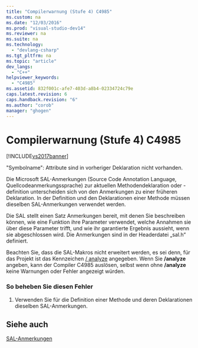 ```yaml
---
title: "Compilerwarnung (Stufe 4) C4985"
ms.custom: na
ms.date: "12/03/2016"
ms.prod: "visual-studio-dev14"
ms.reviewer: na
ms.suite: na
ms.technology: 
  - "devlang-csharp"
ms.tgt_pltfrm: na
ms.topic: "article"
dev_langs: 
  - "C++"
helpviewer_keywords: 
  - "C4985"
ms.assetid: 832f001c-afe7-403d-a8b4-02334724c79e
caps.latest.revision: 6
caps.handback.revision: "6"
ms.author: "corob"
manager: "ghogen"
---
```

# Compilerwarnung (Stufe 4) C4985
[!INCLUDE[vs2017banner](../../assembler/inline/includes/vs2017banner.md)]

"Symbolname": Attribute sind in vorheriger Deklaration nicht vorhanden.  
  
 Die Microsoft SAL\-Anmerkungen \(Source Code Annotation Language, Quellcodeanmerkungssprache\) zur aktuellen Methodendeklaration oder \-definition unterscheiden sich von den Anmerkungen zu einer früheren Deklaration. In der Definition und den Deklarationen einer Methode müssen dieselben SAL\-Anmerkungen verwendet werden.  
  
 Die SAL stellt einen Satz Anmerkungen bereit, mit denen Sie beschreiben können, wie eine Funktion ihre Parameter verwendet, welche Annahmen sie über diese Parameter trifft, und wie ihr garantierte Ergebnis aussieht, wenn sie abgeschlossen wird. Die Anmerkungen sind in der Headerdatei „sal.h“ definiert.  
  
 Beachten Sie, dass die SAL\-Makros nicht erweitert werden, es sei denn, für das Projekt ist das Kennzeichen [\/ analyze](../../build/reference/analyze-code-analysis.md) angegeben. Wenn Sie **\/analyze** angeben, kann der Compiler C4985 auslösen, selbst wenn ohne **\/analyze** keine Warnungen oder Fehler angezeigt würden.  
  
### So beheben Sie diesen Fehler  
  
1.  Verwenden Sie für die Definition einer Methode und deren Deklarationen dieselben SAL\-Anmerkungen.  
  
## Siehe auch  
 [SAL\-Anmerkungen](../../c-runtime-library/sal-annotations.md)